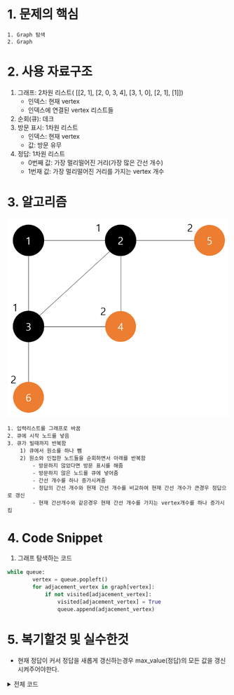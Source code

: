 # **1. 문제의 핵심**
```
1. Graph 탐색
2. Graph
```
# **2. 사용 자료구조**
1. 그래프: 2차원 리스트( [[2, 1], [2, 0, 3, 4], [3, 1, 0], [2, 1], [1]])
    - 인덱스: 현재 vertex
    - 인덱스에 연결된 vertex 리스트들
2. 순회(큐): 데크
3. 방문 표시: 1차원 리스트
    - 인덱스: 현재 vertex
    - 값: 방문 유무
3. 정답: 1차원 리스트
    - 0번째 값: 가장 멀리떨어진 거리(가장 많은 간선 개수)
    - 1번재 값: 가장 멀리떨어진 거리를 가지는 vertex 개수

# **3. 알고리즘**
<img src='./1.PNG'>

```
1. 입력리스트를 그래프로 바꿈
2. 큐에 시작 노드를 넣음
3. 큐가 빌때까지 반복함
    1) 큐에서 원소를 하나 뺌
    2) 원소와 인접한 노드들을 순회하면서 아래를 반복함
        - 방문하지 않았다면 방문 표시를 해줌
        - 방문하지 않은 노드를 큐에 넣어줌
        - 간선 개수를 하나 증가시켜줌
        - 정답의 간선 개수와 현재 간선 개수를 비교하여 현재 간선 개수가 큰경우 정답으로 갱신
        - 현재 간선개수와 같은경우 현재 간선 개수를 가지는 vertex개수를 하나 증가시킴
```

# **4. Code Snippet**
1. 그래프 탐색하는 코드
```python
while queue:
        vertex = queue.popleft()
        for adjacement_vertex in graph[vertex]:
            if not visited[adjacement_vertex]:
                visited[adjacement_vertex] = True
                queue.append(adjacement_vertex)
```

# **5. 복기할것 및 실수한것**
- 현재 정답이 커서 정답을 새롭게 갱신하는경우 max_value(정답)의 모든 값을 갱신 시켜주어야한다.


<detail>
<details>
<summary>전체 코드</summary>
<div markdown="1">

# **6. 소스코드**
```python
from collections import deque

def make_graph(n, edge):
    graph = [list() for _ in range(n)]
    for vertexes in edge:
        graph[vertexes[0]-1].append(vertexes[1]-1)
        graph[vertexes[1]-1].append(vertexes[0]-1)
    return graph
        
def solution(n, edge):
    dijkstra = [0 for _ in range(n)]
    visited = [False for _ in range(n)]
    graph = make_graph(n, edge)
    queue = deque([0])
    visited[0] = True
    max_value = [0, 0] # 가장 멀리떨어진 거리와 갯수
    while queue:
        vertex = queue.popleft()
        for adjacement_vertex in graph[vertex]:
            if not visited[adjacement_vertex]:
                visited[adjacement_vertex] = True
                queue.append(adjacement_vertex)
                dijkstra[adjacement_vertex] = dijkstra[vertex] + 1
                
                if max_value[0] < dijkstra[adjacement_vertex]:
                    max_value[0] = dijkstra[adjacement_vertex]
                    max_value[1] = 1
                elif max_value[0] == dijkstra[adjacement_vertex]:
                    max_value[1] += 1
    return max_value[1]

```
</detail>